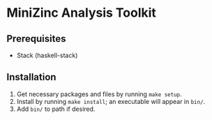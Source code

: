 # MiniZinc Analysis Toolkit

## Prerequisites

* Stack (haskell-stack)

## Installation

1. Get necessary packages and files by running `make setup`.
2. Install by running `make install`; an executable will appear in `bin/`.
3. Add `bin/` to path if desired.
